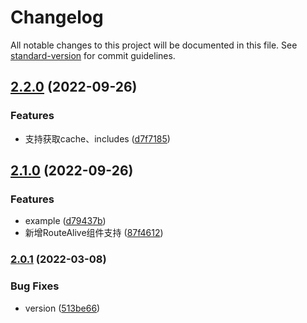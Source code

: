 # Changelog

All notable changes to this project will be documented in this file. See [standard-version](https://github.com/conventional-changelog/standard-version) for commit guidelines.

## [2.2.0](https://github.com/pumelotea/happykit-next/compare/v2.1.0...v2.2.0) (2022-09-26)


### Features

* 支持获取cache、includes ([d7f7185](https://github.com/pumelotea/happykit-next/commit/d7f7185e613b0865a0b3c2c52af60dcebac7cdd8))

## [2.1.0](https://github.com/pumelotea/happykit-next/compare/v2.0.1...v2.1.0) (2022-09-26)


### Features

* example ([d79437b](https://github.com/pumelotea/happykit-next/commit/d79437b0bd45967ec03bf1931bb54436a33e0911))
* 新增RouteAlive组件支持 ([87f4612](https://github.com/pumelotea/happykit-next/commit/87f46124a36f563f47088a7267f57929631dacb5))

### [2.0.1](https://github.com/pumelotea/happykit-next/compare/v2.0.0-beta.0...v2.0.1) (2022-03-08)


### Bug Fixes

* version ([513be66](https://github.com/pumelotea/happykit-next/commit/513be66baef5e5b4fa1a6403cfcb77a82e9c8041))
